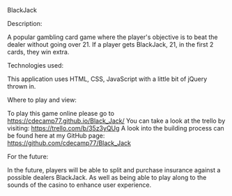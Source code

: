 BlackJack

Description:

A popular gambling card game where the player's objective is to beat the dealer without going over 21.
If a player gets BlackJack, 21,  in the first 2 cards, they win extra.

Technologies used:

This application uses HTML, CSS, JavaScript with a little bit of jQuery thrown in.

Where to play and view:

To play this game online please go to https://cdecamp77.github.io/Black_Jack/
You can take a look at the trello by visiting: https://trello.com/b/35z3yQUg
A look into the building process can be found here at my GitHub page: https://github.com/cdecamp77/Black_Jack

For the future:

In the future, players will be able to split and purchase insurance against a possible dealers BlackJack. As well as being able to play along to the sounds of the casino to enhance user experience.